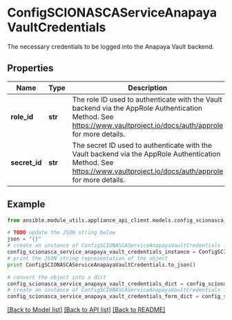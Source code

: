 # ConfigSCIONASCAServiceAnapayaVaultCredentials

The necessary credentials to be logged into the Anapaya Vault backend.

## Properties
Name | Type | Description | Notes
------------ | ------------- | ------------- | -------------
**role_id** | **str** | The role ID used to authenticate with the Vault backend via the AppRole Authentication Method. See https://www.vaultproject.io/docs/auth/approle for more details. | [optional] 
**secret_id** | **str** | The secret ID used to authenticate with the Vault backend via the AppRole Authentication Method. See https://www.vaultproject.io/docs/auth/approle for more details. | [optional] 

## Example

```python
from ansible.module_utils.appliance_api_client.models.config_scionasca_service_anapaya_vault_credentials import ConfigSCIONASCAServiceAnapayaVaultCredentials

# TODO update the JSON string below
json = "{}"
# create an instance of ConfigSCIONASCAServiceAnapayaVaultCredentials from a JSON string
config_scionasca_service_anapaya_vault_credentials_instance = ConfigSCIONASCAServiceAnapayaVaultCredentials.from_json(json)
# print the JSON string representation of the object
print ConfigSCIONASCAServiceAnapayaVaultCredentials.to_json()

# convert the object into a dict
config_scionasca_service_anapaya_vault_credentials_dict = config_scionasca_service_anapaya_vault_credentials_instance.to_dict()
# create an instance of ConfigSCIONASCAServiceAnapayaVaultCredentials from a dict
config_scionasca_service_anapaya_vault_credentials_form_dict = config_scionasca_service_anapaya_vault_credentials.from_dict(config_scionasca_service_anapaya_vault_credentials_dict)
```
[[Back to Model list]](../README.md#documentation-for-models) [[Back to API list]](../README.md#documentation-for-api-endpoints) [[Back to README]](../README.md)


